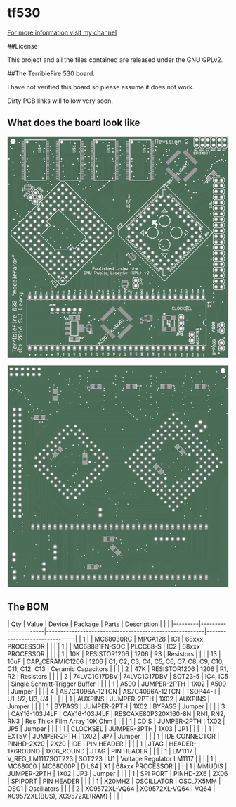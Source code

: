 # tf530

[For more information visit my channel](https://www.youtube.com/c/TerribleFire)

##License

This project and all the files contained are released under the GNU GPLv2.

##The TerribleFire 530 board.

I have not verified this board so please assume it does not work. 

Dirty PCB links will follow very soon.


## What does the board look like

![Image of Top of PCB](gerbers/tf530_rev2_top.jpg)

![Image of Bottom of PCB](gerbers/tf530_rev2_bottom.jpg)


## The BOM 


| Qty | Value           | Device             | Package              | Parts                                                  | Description                   |  |  | 
|---------|----------------------|--------------------------------------------------------|-------------------------------|
| 1   |                 | MC68030RC          | MPGA128              | IC1                                                    | 68xxx PROCESSOR               |  |  | 
| 1   |                 | MC68881FN-SOC      | PLCC68-S             | IC2                                                    | 68xxx PROCESSOR               |  |  | 
| 1   | 10K             | RESISTOR1206       | 1206                 | R3                                                     | Resistors                     |  |  | 
| 13  | 10uF            | CAP_CERAMIC1206    | 1206                 | C1, C2, C3, C4, C5, C6, C7, C8, C9, C10, C11, C12, C13 | Ceramic Capacitors            |  |  | 
| 2   | 47K             | RESISTOR1206       | 1206                 | R1, R2                                                 | Resistors                     |  |  | 
| 2   | 74LVC1G17DBV    | 74LVC1G17DBV       | SOT23-5              | IC4, IC5                                               | Single Schmitt-Trigger Buffer |  |  | 
| 1   | A500            | JUMPER-2PTH        | 1X02                 | A500                                                   | Jumper                        |  |  | 
| 4   | AS7C4096A-12TCN | AS7C4096A-12TCN    | TSOP44-II            | U$1, U$2, U$3, U$4                                     |                               |  |  | 
| 1   | AUXPINS         | JUMPER-2PTH        | 1X02                 | AUXPINS                                                | Jumper                        |  |  | 
| 1   | BYPASS          | JUMPER-2PTH        | 1X02                 | BYPASS                                                 | Jumper                        |  |  | 
| 3   | CAY16-103J4LF   | CAY16-103J4LF      | RESCAXE80P320X160-8N | RN1, RN2, RN3                                          | Res Thick Film Array 10K Ohm  |  |  | 
| 1   | CDIS            | JUMPER-2PTH        | 1X02                 | JP5                                                    | Jumper                        |  |  | 
| 1   | CLOCKSEL        | JUMPER-3PTH        | 1X03                 | JP1                                                    |                               |  |  | 
| 1   | EXT5V           | JUMPER-2PTH        | 1X02                 | JP7                                                    | Jumper                        |  |  | 
| 1   | IDE CONNECTOR   | PINHD-2X20         | 2X20                 | IDE                                                    | PIN HEADER                    |  |  | 
| 1   | JTAG            | HEADER-1X6ROUND    | 1X06_ROUND           | JTAG                                                   | PIN HEADER                    |  |  | 
| 1   | LM1117          | V_REG_LM1117SOT223 | SOT223               | U1                                                     | Voltage Regulator LM1117      |  |  | 
| 1   | MC68000         | MC68000P           | DIL64                | X1                                                     | 68xxx PROCESSOR               |  |  | 
| 1   | MMUDIS          | JUMPER-2PTH        | 1X02                 | JP3                                                    | Jumper                        |  |  | 
| 1   | SPI PORT        | PINHD-2X6          | 2X06                 | SPIPORT                                                | PIN HEADER                    |  |  | 
| 1   | X20MHZ          | OSCILLATOR         | OSC_7X5MM            | OSC1                                                   | Oscillators                   |  |  | 
| 2   | XC9572XL-VQ64   | XC9572XL-VQ64      | VQ64                 | XC9572XL(BUS), XC9572XL(RAM)                           |                               |  |  | 
